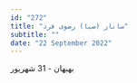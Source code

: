 ```yaml
---
id: "272"
title: "ساناز (صبا) رضوی فرد"
subtitle: ""
date: "22 September 2022"
---
```


بهبهان - 31 شهریور 
